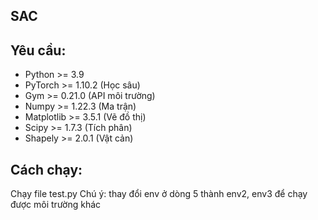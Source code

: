 **SAC** 
---

## **Yêu cầu**:

- Python >= 3.9
- PyTorch >= 1.10.2 (Học sâu)
- Gym >= 0.21.0 (API môi trường)
- Numpy >= 1.22.3 (Ma trận)
- Matplotlib >= 3.5.1 (Vẽ đồ thị)
- Scipy >= 1.7.3 (Tích phân)
- Shapely >= 2.0.1 (Vật cản)

## **Cách chạy**:
Chạy file test.py
Chú ý:  thay đổi env ở dòng 5 thành env2, env3 để chạy được môi trường khác